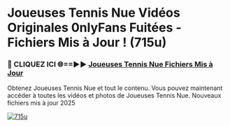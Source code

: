 # Joueuses Tennis Nue Vidéos Originales 0nlyFans Fuitées - Fichiers Mis à Jour ! (715u)

<h3>🔴 CLIQUEZ ICI 🌐==►► <a href="https://tinyurl.com/2pmr4ezf" rel="nofollow">Joueuses Tennis Nue Fichiers Mis à Jour</a></h3>

Obtenez Joueuses Tennis Nue et tout le contenu. Vous pouvez maintenant accéder à toutes les vidéos et photos de Joueuses Tennis Nue. Nouveaux fichiers mis à jour 2025

[![715u](https://i.imgur.com/6SNvagu.gif)](https://tinyurl.com/2pmr4ezf)
